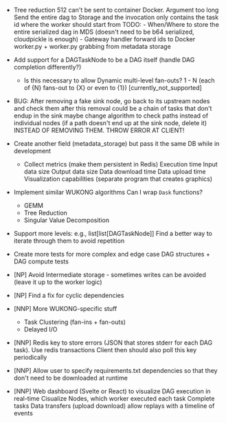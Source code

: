 - Tree reduction 512 can't be sent to container Docker. Argument too long
    Send the entire dag to Storage and the invocation only contains the task id where the worker should start from
    TODO:
        - When/Where to store the entire serialized dag in MDS (doesn't need to be b64 serialized, cloudpickle is enough)
        - Gateway handler forward ids to Docker worker.py + worker.py grabbing from metadata storage

- Add support for a DAGTaskNode to be a DAG itself (handle DAG completion differently?)
    - Is this necessary to allow Dynamic multi-level fan-outs? 1 - N (each of {N} fans-out to {X} or even to {1}) [currently_not_supported]

- BUG: After removing a fake sink node, go back to its upstream nodes and check them after this removal
    could be a chain of tasks that don't endup in the sink
    maybe change algorithm to check paths instead of individual nodes (if a path doesn't end up at the sink node, delete it)
    INSTEAD OF REMOVING THEM. THROW ERROR AT CLIENT!

- Create another field (metadata_storage) but pass it the same DB while in development
    - Collect metrics (make them persistent in Redis)
        Execution time
        Input data size
        Output data size
        Data download time
        Data upload time
        Visualization capabilities (separate program that creates graphics)

- Implement similar WUKONG algorithms
    Can I wrap `Dask` functions?
    - GEMM
    - Tree Reduction
    - Singular Value Decomposition

- Support more levels: e.g., list[list[DAGTaskNode]]
    Find a better way to iterate through them to avoid repetition
- Create more tests for more complex and edge case DAG structures + DAG compute tests

- [NP] Avoid Intermediate storage - sometimes writes can be avoided (leave it up to the worker logic)

- [NP] Find a fix for cyclic dependencies

- [NNP] More WUKONG-specific stuff
    - Task Clustering (fan-ins + fan-outs)
    - Delayed I/O

- [NNP] Redis key to store errors (JSON that stores stderr for each DAG task). Use redis transactions
    Client then should also poll this key periodically
- [NNP] Allow user to specify requirements.txt dependencies so that they don't need to be downloaded at runtime

- [NNP] Web dashboard (Svelte or React) to visualize DAG execution in real-time
    Cisualize Nodes, which worker executed each task
    Complete tasks
    Data transfers (upload download)
    allow replays with a timeline of events